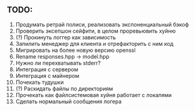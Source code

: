 ## TODO:
1. Продумать ретрай полиси, реализовать экспоненциальный бэкоф
1. Проверить эксепшон сейфити, в целом проревьювить хуйню
1. (?) Прокинуть логгер как зависимость
1. Запилить менеджер для клиента и отрефакторить с ним код
1. Мигрировать на более новую версию openssl
1. Rename responses.hpp -> model.hpp
1. Нужно ли перехватывать stderr?
1. Интеграция с сервером
1. Интеграция с майнером
1. Почекать тудушки
1. (?) Раскидать файлы по директориям
1. Прочекать как файлсистемовая хуйня работает с локалями
1. Сделать нормальный сообщения логера
